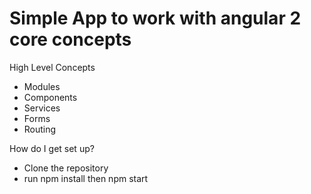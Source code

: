 # Simple App to work with angular 2 core concepts

High Level Concepts
  - Modules
  - Components
  - Services
  - Forms
  - Routing
 
How do I get set up?
  - Clone the repository
  - run npm install then npm start
 
